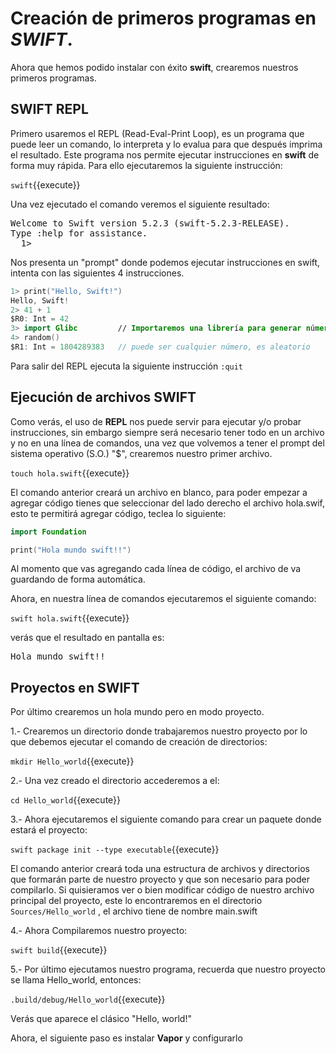 # Creación de primeros programas en *SWIFT*.

Ahora que hemos podido instalar con éxito **swift**, crearemos nuestros primeros programas.

## SWIFT REPL

Primero usaremos el REPL (Read-Eval-Print Loop), es un programa que puede leer un comando, lo interpreta y lo evalua para que después imprima el resultado. Este programa nos permite ejecutar instrucciones en **swift** de forma muy rápida. Para ello ejecutaremos la siguiente instrucción:

`swift`{{execute}}

Una vez ejecutado el comando veremos el siguiente resultado:
<pre>
Welcome to Swift version 5.2.3 (swift-5.2.3-RELEASE).
Type :help for assistance.
  1>
</pre>

Nos presenta un "prompt" donde podemos ejecutar instrucciones en swift, intenta con las siguientes 4 instrucciones.

```swift
1> print("Hello, Swift!")
Hello, Swift!
2> 41 + 1
$R0: Int = 42
3> import Glibc			// Importaremos una librería para generar números aleatorios 
4> random()
$R1: Int = 1804289383  	// puede ser cualquier número, es aleatorio
```

Para salir del REPL ejecuta la siguiente instrucción `:quit`

## Ejecución de archivos SWIFT

Como verás, el uso de **REPL** nos puede servir para ejecutar y/o probar instrucciones, sin embargo siempre será necesario tener todo en un archivo y no en una línea de comandos, una vez que volvemos a tener el prompt del sistema operativo (S.O.) "$", crearemos nuestro primer archivo.

`touch hola.swift`{{execute}}

El comando anterior creará un archivo en blanco, para poder empezar a agregar código tienes que seleccionar del lado derecho el archivo hola.swif, esto te permitirá agregar código, teclea lo siguiente:

```swift
import Foundation

print("Hola mundo swift!!")
```

Al momento que vas agregando cada línea de código, el archivo de va guardando de forma automática.

Ahora, en nuestra línea de comandos ejecutaremos el siguiente comando:

`swift hola.swift`{{execute}}

verás que el resultado en pantalla es:
<pre>
Hola mundo swift!!
</pre>

## Proyectos en **SWIFT**

Por último crearemos un hola mundo pero en modo proyecto.

1.- Crearemos un directorio donde trabajaremos nuestro proyecto por lo que debemos ejecutar el comando de creación de directorios:

`mkdir Hello_world`{{execute}}

2.- Una vez creado el directorio accederemos a el:

`cd Hello_world`{{execute}}

3.- Ahora ejecutaremos el siguiente comando para crear un paquete donde estará el proyecto:

`swift package init --type executable`{{execute}}

El comando anterior creará toda una estructura de archivos y directorios que formarán parte de nuestro proyecto y que son necesario para poder compilarlo. Si quisieramos ver o bien modificar código de nuestro archivo principal del proyecto, este lo encontraremos en el directorio `Sources/Hello_world` , el archivo tiene de nombre main.swift

4.- Ahora Compilaremos nuestro proyecto:

`swift build`{{execute}}

5.- Por último ejecutamos nuestro programa, recuerda que nuestro proyecto se llama Hello_world, entonces:

`.build/debug/Hello_world`{{execute}}

Verás que aparece el clásico "Hello, world!"

Ahora, el siguiente paso es instalar **Vapor** y configurarlo



